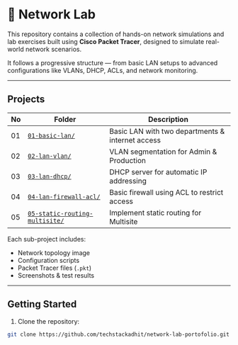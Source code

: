 # 🧪 Network Lab

This repository contains a collection of hands-on network simulations and lab exercises built using **Cisco Packet Tracer**, designed to simulate real-world network scenarios.

It follows a progressive structure — from basic LAN setups to advanced configurations like VLANs, DHCP, ACLs, and network monitoring.

---

## Projects

| No | Folder                 | Description                                           |
|----|------------------------|-------------------------------------------------------|
| 01 | [`01-basic-lan/`](/01-basic-lan)        | Basic LAN with two departments & internet access      |
| 02 | [`02-lan-vlan/`](/02-lan-vlan)         | VLAN segmentation for Admin & Production              |
| 03 | [`03-lan-dhcp/`](/03-lan-dhcp)         | DHCP server for automatic IP addressing               |
| 04 | [`04-lan-firewall-acl/`](/04-lan-firewall-acl) | Basic firewall using ACL to restrict access           |
| 05 | [`05-static-routing-multisite/`](/05-static-routing-multisite)   | Implement static routing for Multisite       |

Each sub-project includes:
- Network topology image
- Configuration scripts
- Packet Tracer files (`.pkt`)
- Screenshots & test results

---

## Getting Started

1. Clone the repository:
```bash
git clone https://github.com/techstackadhit/network-lab-portofolio.git
